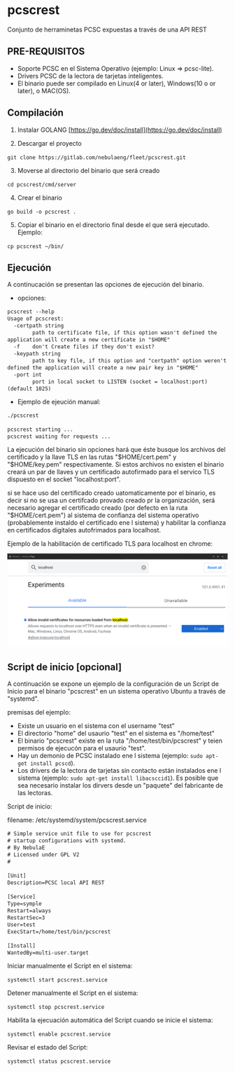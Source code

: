 # pcscrest

Conjunto de herraminetas PCSC expuestas a través de una API REST

## PRE-REQUISITOS

- Soporte PCSC en el Sistema Operativo (ejemplo: Linux => pcsc-lite).
- Drivers PCSC de la lectora de tarjetas inteligentes.
- El binario puede ser compilado en Linux(4 or later), Windows(10 o or later), o MAC(OS).


## Compilación

1. Instalar GOLANG [https://go.dev/doc/install](https://go.dev/doc/install)

2. Descargar el proyecto

`git clone https://gitlab.com/nebulaeng/fleet/pcscrest.git`

3. Moverse al directorio del binario que será creado

`cd pcscrest/cmd/server`

4. Crear el binario

`go build -o pcscrest .`

5. Copiar el binario en el directorio final desde el que será ejecutado. Ejemplo:

`cp pcscrest ~/bin/`

## Ejecución

A continucación se presentan las opciones de ejecución del binario.

- opciones:

```
pcscrest --help
Usage of pcscrest:
  -certpath string
    	path to certificate file, if this option wasn't defined the application will create a new certificate in "$HOME"
  -f	don't Create files if they don't exist?
  -keypath string
    	path to key file, if this option and "certpath" option weren't defined the application will create a new pair key in "$HOME"
  -port int
    	port in local socket to LISTEN (socket = localhost:port) (default 1025)
```



- Ejemplo de ejeución manual:

```
./pcscrest

pcscrest starting ...
pcscrest waiting for requests ...
```

La ejecución del binario sin opciones hará que éste busque los archivos del certificado y la llave TLS en las rutas "$HOME/cert.pem" y "$HOME/key.pem" respectivamente. Si estos archivos no existen el binario creará un par de llaves y un certificado autofirmado para el servico TLS dispuesto en el socket "localhost:port".

si se hace uso del certificado creado uatomaticamente por el binario, es decir si no se usa un certifcado provado creado pr la organización, será necesario agregar el certificado creado (por defecto en la ruta "$HOME/cert.pem") al sistema de confianza del sistema operativo (probablemente instaldo el certificado ene l sistema) y habilitar la confianza en certificados digitales autofrimados para localhost.

Ejemplo de la habilitación de certificado TLS para localhost en chrome:

![flag_chrome](img/flag_chrome.png)


## Script de inicio [opcional]

A continuación se expone un ejemplo de la configuración de un Script de Inicio para el binario "pcscrest" en un sistema operativo Ubuntu a través de "systemd".

premisas del ejemplo:

- Existe un usuario en el sistema con el username "test"
- El directorio "home" del usaurio "test" en el sistema es "/home/test"
- El binario "pcscrest" existe en la ruta "/home/test/bin/pcscrest" y teien permisos de ejecucón para el usaurio "test".
- Hay un demonio de PCSC instalado ene l sistema (ejemplo: `sudo apt-get install pcscd`).
- Los drivers de la lectora de tarjetas sin contacto están instalados ene l sistema (ejemplo: `sudo apt-get install libacsccid1`). Es posible que sea necesario instalar los dirvers desde un "paquete" del fabricante de las lectoras. 

Script de inicio:

filename: /etc/systemd/system/pcscrest.service

```
# Simple service unit file to use for pcscrest
# startup configurations with systemd.
# By NebulaE
# Licensed under GPL V2
#

[Unit]
Description=PCSC local API REST

[Service]
Type=symple
Restart=always
RestartSec=3
User=test
ExecStart=/home/test/bin/pcscrest

[Install]
WantedBy=multi-user.target
```

Iniciar manualmente el Script en el sistema:

```systemctl start pcscrest.service```

Detener manualmente el Script en el sistema:

```systemctl stop pcscrest.service```

Habilita la ejecuación automática del Script cuando se inicie el sistema:

```systemctl enable pcscrest.service```

Revisar el estado del Script:

```systemctl status pcscrest.service```


